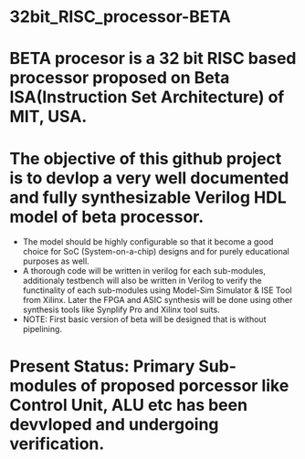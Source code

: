 # 32bit_RISC_processor-BETA
# BETA procesor is a 32 bit RISC based processor proposed on Beta ISA(Instruction Set Architecture) of MIT, USA.
#  The objective of this github project is to devlop a very well documented and fully synthesizable Verilog HDL model of beta processor. 

- The model should be highly configurable so that it become a good choice for SoC (System-on-a-chip) designs and for purely educational purposes as well. 
- A thorough code will be written in verilog for each sub-modules, additionaly testbench will also be written in Verilog to verify the functinality of each sub-modules using Model-Sim Simulator & ISE Tool from Xilinx. Later the FPGA and ASIC synthesis will be done using other synthesis tools like Synplify Pro and Xilinx tool suits.
- NOTE: First basic version of beta will be designed that is without pipelining. 

# Present Status: Primary Sub-modules of proposed porcessor like Control Unit, ALU etc has been devvloped and undergoing verification.
